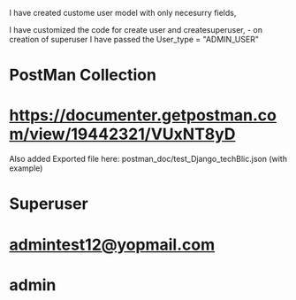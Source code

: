 

I have created custome user model with only necesurry fields,

I have customized the code for create user and createsuperuser,
    - on creation of superuser I have passed the User_type = "ADMIN_USER"

 

# PostMan Collection
# https://documenter.getpostman.com/view/19442321/VUxNT8yD
Also added Exported file here: postman_doc/test_Django_techBlic.json         (with example)


# Superuser
# admintest12@yopmail.com
# admin
